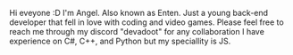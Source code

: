 Hi eveyone :D I'm Angel. Also known as Enten.
Just a young back-end developer that fell in love with coding and video games.
Please feel free to reach me through my discord "devadoot" for any collaboration
I have experience on C#, C++, and Python but my speciallity is JS.
